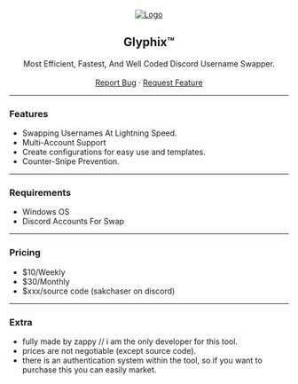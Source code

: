 <div id="top"></div>

<br/>
<div align="center">
  <a href="https://github.com/BornPaster/glyphix">
    <img src="[https://i.imgur.com/RzOiVFp.png](https://imgur.com/7qbe3Fd)" alt="Logo" >
  </a>
  
  <h2 align="center">Glyphix™</h3>

  <p align="center">
    Most Efficient, Fastest, And Well Coded Discord Username Swapper.
    <br />
    <br />
    <a href="https://github.com/BornPaster/glyphix/issues">Report Bug</a>
    ·
    <a href="https://github.com/BornPaster/glyphix/issues">Request Feature</a>
  </p>
</div>
  
---------------------------------------

### Features
* Swapping Usernames At Lightning Speed.
* Multi-Account Support
* Create configurations for easy use and templates.
* Counter-Snipe Prevention. 

---------------------------------------

### Requirements
* Windows OS
* Discord Accounts For Swap

---------------------------------------

### Pricing
* $10/Weekly
* $30/Monthly
* $xxx/source code (sakchaser on discord)

---------------------------------------

### Extra
* fully made by zappy // i am the only developer for this tool.
* prices are not negotiable (except source code).
* there is an authentication system within the tool, so if you want to purchase this you can easily market.
